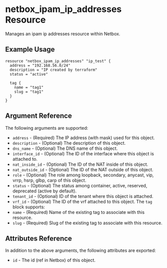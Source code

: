 # netbox\_ipam\_ip\_addresses Resource

Manages an ipam ip addresses resource within Netbox.

## Example Usage

```hcl
resource "netbox_ipam_ip_addresses" "ip_test" {
  address = "192.168.56.0/24"
  description = "IP created by terraform"
  status = "active"
  
  tag {
    name = "tag1"
    slug = "tag1"
  }
}
```

## Argument Reference

The following arguments are supported:
* ``address`` - (Required) The IP address (with mask) used for this object.
* ``description`` - (Optional) The description of this object.
* ``dns_name`` - (Optional) The DNS name of this object.
* ``interface_id`` - (Optional) The ID of the interface where this object is attached to.
* ``nat_inside_id`` - (Optional) The ID of the NAT inside of this object.
* ``nat_outside_id`` - (Optional) The ID of the NAT outside of this object.
* ``role`` - (Optional) The role among loopback, secondary, anycast, vip, vrrp, hsrp, glbp, carp of this object.
* ``status`` - (Optional) The status among container, active, reserved, deprecated (active by default).
* ``tenant_id`` - (Optional) ID of the tenant where this object is attached.
* ``vrf_id`` - (Optional) The ID of the vrf attached to this object.
The ``tag`` block supports:
* ``name`` - (Required) Name of the existing tag to associate with this resource.
* ``slug`` - (Required) Slug of the existing tag to associate with this resource.

## Attributes Reference

In addition to the above arguments, the following attributes are exported:
* ``id`` - The id (ref in Netbox) of this object.

